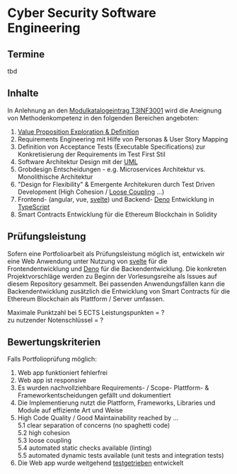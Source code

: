 # Cyber Security Software Engineering

## Termine
tbd

## Inhalte
In Anlehnung an den [Modulkatalogeintrag T3INF3001](https://github.com/michael-spengler/cyber-security-software-engineering/blob/main/Screenshot%202021-10-17%20at%2016.06.50.png) wird die Aneignung von Methodenkompetenz in den folgenden Bereichen angeboten:   
1. [Value Proposition Exploration & Definition](https://www.youtube.com/watch?v=ReM1uqmVfP0)    
2. Requirements Engineering mit Hilfe von Personas & User Story Mapping    
3. Definition von Acceptance Tests (Executable Specifications) zur Konkretisierung der Requirements im Test First Stil  
4. Software Architektur Design mit der [UML](https://staruml.io/)  
5. Grobdesign Entscheidungen - e.g. Microservices Architektur vs. Monolithische Architektur     
6. "Design for Flexibility" & Emergente Architekuren durch Test Driven Development (High Cohesion / [Loose Coupling](http://xunitpatterns.com/Test%20Double.html) ...)   
7. Frontend- (angular, vue, [svelte](https://svelte.dev/)) und Backend- [Deno](https://deno.land) Entwicklung in [TypeScript](https://www.typescriptlang.org/)  
8. Smart Contracts Entwicklung für die Ethereum Blockchain in Solidity  

## Prüfungsleistung
Sofern eine Portfolioarbeit als Prüfungsleistung möglich ist, entwickeln wir eine Web Anwendung unter Nutzung von [svelte](https://svelte.dev/) für die Frontendentwicklung und [Deno](https://deno.land) für die Backendentwicklung. Die konkreten Projektvorschläge werden zu Beginn der Vorlesungsreihe als Issues auf diesem Repository gesammelt. Bei passenden Anwendungsfällen kann die Backendentwicklung zusätzlich die Entwicklung von Smart Contracts für die Ethereum Blockchain als Plattform / Server umfassen.   

Maximale Punktzahl bei 5 ECTS Leistungspunkten = ?   
zu nutzender Notenschlüssel = ?

## Bewertungskriterien 
Falls Portfolioprüfung möglich:  
1. Web app funktioniert fehlerfrei  
2. Web app ist responsive  
3. Es wurden nachvollziehbare Requirements- / Scope- Plattform- & Frameworkentscheidungen gefällt und dokumentiert  
4. Die Implementierung nutzt die Plattform, Frameworks, Libraries und Module auf effiziente Art und Weise   
5. High Code Quality / Good Maintainability reached by ...    
5.1 clear separation of concerns (no spaghetti code)   
5.2 high cohesion   
5.3 loose coupling   
5.4 automated static checks available (linting)   
5.5 automated dynamic tests available (unit tests and integration tests)     
6. Die Web app wurde weitgehend [testgetrieben]() entwickelt 
